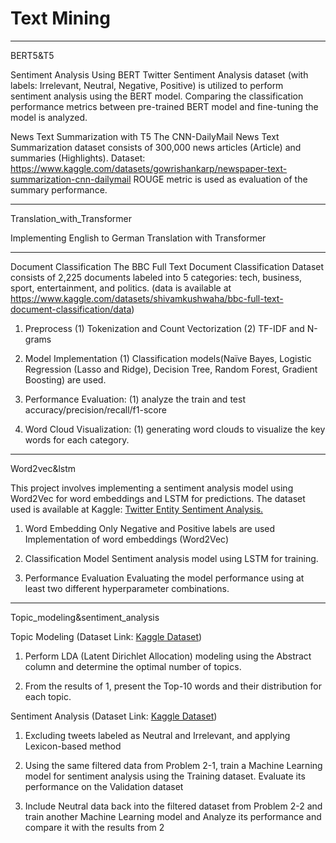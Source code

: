 # Text Mining

---
BERT5&T5

Sentiment Analysis Using BERT
Twitter Sentiment Analysis dataset (with labels: Irrelevant, Neutral, Negative, Positive) is utilized to perform sentiment analysis using the BERT model. Comparing the classification performance metrics between pre-trained BERT model and fine-tuning the model is analyzed.

News Text Summarization with T5
The CNN-DailyMail News Text Summarization dataset consists of 300,000 news articles (Article) and summaries (Highlights).
Dataset: https://www.kaggle.com/datasets/gowrishankarp/newspaper-text-summarization-cnn-dailymail 
ROUGE metric is used as evaluation of the summary performance.

---
Translation_with_Transformer

Implementing English to German Translation with Transformer

---
Document Classification
The BBC Full Text Document Classification Dataset consists of 2,225 documents labeled into 5 categories: tech, business, sport, entertainment, and politics.
(data is available at https://www.kaggle.com/datasets/shivamkushwaha/bbc-full-text-document-classification/data)

1. Preprocess
(1) Tokenization and Count Vectorization
(2) TF-IDF and N-grams

2.	Model Implementation
(1)	Classification models(Naïve Bayes, Logistic Regression (Lasso and Ridge), Decision Tree, Random Forest, Gradient Boosting) are used.

4.	Performance Evaluation:
(1)	analyze the train and test accuracy/precision/recall/f1-score

5.	Word Cloud Visualization:
(1)	generating word clouds to visualize the key words for each category.

---
Word2vec&lstm

This project involves implementing a sentiment analysis model using Word2Vec for word embeddings and LSTM for predictions. The dataset used is available at Kaggle: [Twitter Entity Sentiment Analysis.](https://www.kaggle.com/datasets/jp797498e/twitter-entity-sentiment-analysis/data)

1. Word Embedding
Only Negative and Positive labels are used
Implementation of word embeddings (Word2Vec)

3. Classification Model
Sentiment analysis model using LSTM for training.

5. Performance Evaluation
Evaluating the model performance using at least two different hyperparameter combinations.

---
Topic_modeling&sentiment_analysis

Topic Modeling
(Dataset Link: [Kaggle Dataset](https://www.kaggle.com/datasets/blessondensil294/topic-modeling-for-research-articles/data))

1. Perform LDA (Latent Dirichlet Allocation) modeling using the Abstract column and determine the optimal number of topics.

2. From the results of 1, present the Top-10 words and their distribution for each topic.

Sentiment Analysis
(Dataset Link: [Kaggle Dataset](https://www.kaggle.com/datasets/jp797498e/twitter-entity-sentiment-analysis/data))

1. Excluding tweets labeled as Neutral and Irrelevant, and applying Lexicon-based method

2. Using the same filtered data from Problem 2-1, train a Machine Learning model for sentiment analysis using the Training dataset. Evaluate its performance on the Validation dataset

3. Include Neutral data back into the filtered dataset from Problem 2-2 and train another Machine Learning model and Analyze its performance and compare it with the results from 2
